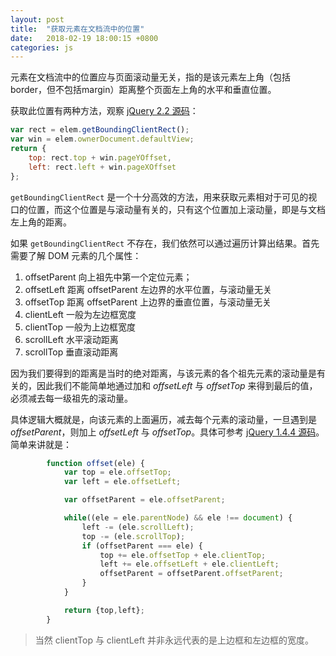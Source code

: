 ```yaml
---
layout: post
title:  "获取元素在文档流中的位置"
date:   2018-02-19 18:00:15 +0800
categories: js
---
```


元素在文档流中的位置应与页面滚动量无关，指的是该元素左上角（包括border，但不包括margin）距离整个页面左上角的水平和垂直位置。

获取此位置有两种方法，观察 [jQuery 2.2 源码](https://github.com/jquery/jquery/blob/2.2-stable/src/offset.js#L101)：

```js
var rect = elem.getBoundingClientRect();
var win = elem.ownerDocument.defaultView;
return {
    top: rect.top + win.pageYOffset,
    left: rect.left + win.pageXOffset
};
```

`getBoundingClientRect` 是一个十分高效的方法，用来获取元素相对于可见的视口的位置，而这个位置是与滚动量有关的，只有这个位置加上滚动量，即是与文档左上角的距离。

如果 `getBoundingClientRect` 不存在，我们依然可以通过遍历计算出结果。首先需要了解 DOM 元素的几个属性：

1. offsetParent 向上祖先中第一个定位元素；
2. offsetLeft 距离 offsetParent 左边界的水平位置，与滚动量无关
3. offsetTop 距离 offsetParent 上边界的垂直位置，与滚动量无关
4. clientLeft 一般为左边框宽度
5. clientTop 一般为上边框宽度
6. scrollLeft 水平滚动距离
7. scrollTop 垂直滚动距离

因为我们要得到的距离是当时的绝对距离，与该元素的各个祖先元素的滚动量是有关的，因此我们不能简单地通过加和 *offsetLeft* 与 *offsetTop* 来得到最后的值，必须减去每一级祖先的滚动量。

具体逻辑大概就是，向该元素的上面遍历，减去每个元素的滚动量，一旦遇到是 *offsetParent*，则加上 *offsetLeft* 与 *offsetTop*。具体可参考 [jQuery 1.4.4 源码](https://github.com/jquery/jquery/blob/1.4.4/src/offset.js#L79)。简单来讲就是：

```js
        function offset(ele) {
            var top = ele.offsetTop;
            var left = ele.offsetLeft;

            var offsetParent = ele.offsetParent;

            while((ele = ele.parentNode) && ele !== document) {
                left -= (ele.scrollLeft);
                top -= (ele.scrollTop);
                if (offsetParent === ele) {
                    top += ele.offsetTop + ele.clientTop;
                    left += ele.offsetLeft + ele.clientLeft;
                    offsetParent = offsetParent.offsetParent;
                }
            }

            return {top,left};
        }
```

> 当然 clientTop 与 clientLeft 并非永远代表的是上边框和左边框的宽度。